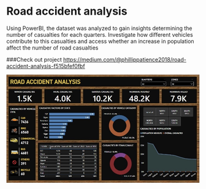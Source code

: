 # Road accident analysis 
Using PowerBI, the dataset was analyzed to gain insights determining the number of casualties for each quarters. 
Investigate how different vehicles contribute to this casualties and access whether an increase in population affect the number of road casualties

###Check out project 
https://medium.com/@phillippatience2018/road-accident-analysis-f515bfef0fbf

![Road accident Analysis](IMG_3628.jpeg)
